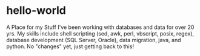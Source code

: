 # hello-world
A Place for my Stuff
I've been working with databases and data for over 20 yrs. My skills include shell scripting (sed, awk, perl, vbscript, posix, regex), database development (SQL Server, Oracle), data migration, java, and python. 
No "changes" yet, just getting back to this!
